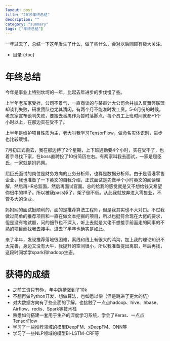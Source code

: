 ```yaml
---
layout: post
title: "2019年终总结"
description: ""
category: "summary"
tags: ["年终总结"]
---
```


一年过去了，总结一下这年发生了什么，做了些什么，会对以后回顾有极大关注。

* 目录
{:toc}



# 年终总结

今年是事业上特别坎坷的一年，比起去年进步的步伐慢了些。

上半年老东家受挫，公司不景气，一直商谈的与某审计大公司合并加入反舞弊联盟却谈判失败，研发团队也尤其清闲，有两个月不能准时发工资。5-6月份的时候，老东家宣布谈判失败，要搬去番禺作为暂时落脚点，每个员工上班时间就都+1个小时以上，在那边实在受不了。

上半年是维护项目性质为主，老大叫我学习TensorFlow，做命名实体识别，进步也比较缓慢。

7月初正式搬去，我在那边待了2个星期，上下班通勤要4个小时，实在受不了，也着手寻找下家，在boss直聘投了10份简历左右。有两家叫我去面试，一家是屈臣氏，一家就是妈妈网。

屈臣氏面试的岗位是财务方向的业务分析师，也算是数据分析师。由于是香港零售企业，我也准备了一下英文的自我介绍，正式面试是先做半个小时英文的阅读理解，然后再HR总监面，然后再面试官面。总的给我的感觉就是又不想给钱又希望你很牛的样子。所以被我pass掉了。架子倒不低。从此我就放弃进入零售业，不管多大的企业。

妈妈网的面试挺顺利的，面的是推荐算法工程师，但是我其实也不大对口。不过我做过简单的推荐项目和一直在做文本挖掘的项目，所以也挺符合现在大佬的要求，但是没有笔试题，问的细节也不深入，听上去就是大佬不想接手前面走的同事的不熟的项目而找我去接手。进去了半年也确实是如此。

来了半年，发现推荐落地很困难，离线和线上有很大的鸿沟，加上我的理论知识不太完善，身边又没有大牛，我提升的空间很小，所以我准备提出离职，年后再找，这段时间学学spark和hadoop生态。



# 获得的成绩

- 之前工资只有6k，年中跳槽涨到了10k
- 不想再做Python开发，想做算法，也如愿以偿（但是跳进了更大的坑）
- 对大数据方向有了些全面的了解，也接触了一点点hadoop、hive、hbase、Airflow、redis、Spark等技术栈
- 熟悉如何搭建一套用于生产的深度学习系统，学会了Keras、一点点TensorFlow
- 学习了一些推荐领域的模型DeepFM、xDeepFM、ONN等
- 学习了一些NLP领域的模型Bi-LSTM-CRF等